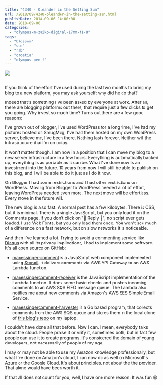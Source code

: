 ```yaml
---
title: "4340 - Oleander in the Setting Sun"
url: /2018/09/4340-oleander-in-the-setting-sun.html
publishDate: 2018-09-06 18:00:00
date: 2018-09-06
categories: 
  - "olympus-m-zuiko-digital-17mm-f1-8"
tags: 
  - "blossom"
  - "sun"
  - "rab"
  - "croatia"
  - "olympus-pen-f"
---
```

<div class="container">
<div class="center"><a target="_blank" href="https://d25zfm9zpd7gm5.cloudfront.net/1200x1200/2017/20170716_200431_lr.jpg"><img class="webfeedsFeaturedVisual" src="https://d25zfm9zpd7gm5.cloudfront.net/0600x0600/2017/20170716_200431_lr.jpg" /></a></div>
</div>
<br />

If you think of the effort I've used during the last two months to
bring my blog to a new platform, you may ask yourself: why did he do
that?

Indeed that's something I've been asked by everyone at work. After
all, there are blogging platforms out there, that require just a few
clicks to get you going. Why invest so much time? Turns out there
are a few good reasons:

I've grown out of blogger, I've used WordPress for a long time, I've
had my pictures hosted on SmugMug, I've had them hosted on my own
WordPress server, believe me, I've been there. Nothing lasts
forever. Neither will the infrastructure that I'm on today. 

It won't matter though. I am now in a position that I can move my
blog to a new server infrastructure in a few hours. Everything is
automatically backed up, everything is as portable as it can be.
What I've done now is an investment into the future. 10 years from
now I will still be able to publish on this blog, and I will be able
to do it just as I do it now. 

On Blogger I had some restrictions and I had other restrictions on
WordPress. Moving from Blogger to WordPress needed a lot of effort,
leaving WordPress needed even more. The next move will be
effortless. Every move in the future will.

The new blog is also fast. A normal post has a few kilobytes. There
is CSS, but it is minimal. There is a single JavaScript, but you
only load it on the Comments page. If you don't click on "💬 Reply
💬", no script ever gets loaded. I use Web Fonts, but you only load
them once. You won't see much of a difference on a fast network, but
on slow networks it is noticeable.

And then I've learned a lot. Trying to avoid a commenting service
like [Disqus](https://disqus.com/) with all its privacy
implications, I had to implement some software. It's all open source
on GitHub:

* [manessinger-comment](https://github.com/amanessinger/manessinger-comment)
  is a JavaScript web component implemented using
  [Stencil](https://stenciljs.com/). It delivers comments via AWS
  API Gateway to an AWS Lambda function.

* [manessingercomment-receiver](https://github.com/amanessinger/manessingercomment-receiver)
  is the JavaScript implementation of the Lambda function. It does
  some basic checks and pushes incoming comments to an AWS SQS FIFO
  message queue. The Lambda also notifies me about new comments via
  Amazon's AWS SES Simple Email Service.

* [manessingercomment-harvester](https://github.com/amanessinger/manessingercomment-harvester)
  is a Go based program, that collects comments from the AWS SQS
  queue and stores them in the local clone of [this blog's
  repo](https://github.com/amanessinger/manessinger.com) on my
  laptop. 
  
I couldn't have done all that before. Now I can. I mean, everybody
talks about the cloud. People praise it or vilify it, sometimes
both, but in fact few people can use it to create programs. It's
considered the domain of young developers, not necessarily of people
of my age. 

I may or may not be able to use my Amazon knowledge professionally,
but what I've done on Amazon's cloud, I can now do as well on
Microsoft's Azure or the Google Cloud. It's about principles, not
about the the provider. That alone would have been worth it.

If that all does not count for you, well, I have one more reason: It
was fun :satisfied: